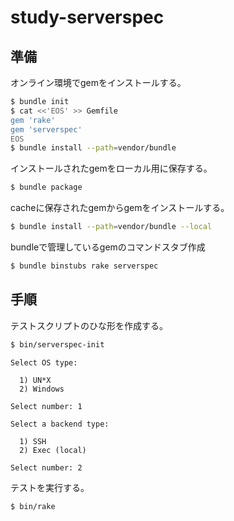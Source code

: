 study-serverspec
================

準備
----

オンライン環境でgemをインストールする。

```sh
$ bundle init
$ cat <<'EOS' >> Gemfile
gem 'rake'
gem 'serverspec'
EOS
$ bundle install --path=vendor/bundle
```

インストールされたgemをローカル用に保存する。

```sh
$ bundle package
```

cacheに保存されたgemからgemをインストールする。

```sh
$ bundle install --path=vendor/bundle --local
```

bundleで管理しているgemのコマンドスタブ作成

```sh
$ bundle binstubs rake serverspec
```

手順
----

テストスクリプトのひな形を作成する。

```sh
$ bin/serverspec-init
```
```
Select OS type:

  1) UN*X
  2) Windows

Select number: 1

Select a backend type:

  1) SSH
  2) Exec (local)

Select number: 2
```

テストを実行する。

```sh
$ bin/rake
```
